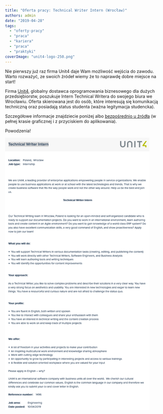 ```yaml
---
title: "Oferta pracy: Technical Writer Intern (Wrocław)"
authors: admin
date: "2019-04-28"
tags:
  - "oferty-pracy"
  - "praca"
  - "kariera"
  - "praca"
  - "praktyki"
coverImage: "unit4-logo-250.png"
---
```


Nie pierwszy już raz firma Unit4 daje Wam możliwość wejścia do zawodu. Warto
rozważyć, ze swoich źródeł wiemy że to naprawdę dobre miejsce na start!

Firma [Unit4](http://www.unit4.com), globalny dostawca oprogramowania
biznesowego dla dużych przedsiębiorstw, poszukuje Intern Technical Writera do
swojego biura we Wrocławiu. Oferta skierowana jest do osób, które interesują się
komunikacją techniczną oraz posiadają status studenta (ważna legitymacja
studencka).

Szczegółowe informacje znajdziecie poniżej albo
[bezpośrednio u źródła](https://www.careers.unit4.com/engineering--jobs/technical-writer-intern/1837804)
(w pełnej krasie graficznej i z przyciskiem do aplikowania).

Powodzenia!

![](images/Screenshot-2019-04-28-at-19.41.16.png)
